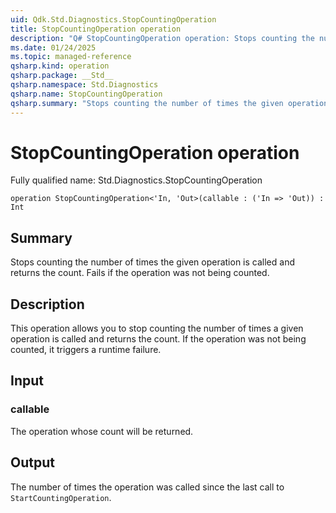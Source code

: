 ```yaml
---
uid: Qdk.Std.Diagnostics.StopCountingOperation
title: StopCountingOperation operation
description: "Q# StopCountingOperation operation: Stops counting the number of times the given operation is called and returns the count. Fails if the operation was not being counted."
ms.date: 01/24/2025
ms.topic: managed-reference
qsharp.kind: operation
qsharp.package: __Std__
qsharp.namespace: Std.Diagnostics
qsharp.name: StopCountingOperation
qsharp.summary: "Stops counting the number of times the given operation is called and returns the count. Fails if the operation was not being counted."
---
```


# StopCountingOperation operation

Fully qualified name: Std.Diagnostics.StopCountingOperation

```qsharp
operation StopCountingOperation<'In, 'Out>(callable : ('In => 'Out)) : Int
```

## Summary
Stops counting the number of times the given operation is called and returns the count. Fails
if the operation was not being counted.

## Description
This operation allows you to stop counting the number of times a given operation is called and returns the count.
If the operation was not being counted, it triggers a runtime failure.

## Input
### callable
The operation whose count will be returned.
## Output
The number of times the operation was called since the last call to `StartCountingOperation`.
